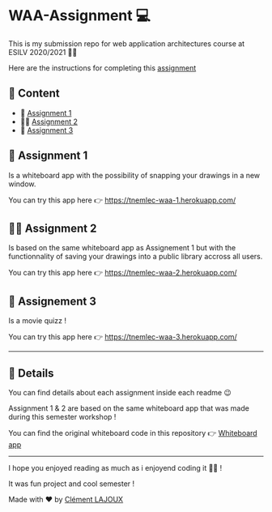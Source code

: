 # WAA-Assignment 💻

This is my submission repo for web application architectures course at ESILV 2020/2021 👨‍🎓

Here are the instructions for completing this [assignment](https://github.com/robderon/WebApplicationArchitectures/blob/master/WAA-project-2021.md)

## 📂 Content
 - 💾 [Assignment 1](./1-Assignment/readme.md) 
 - 👨‍🏫 [Assignment 2](./2-Assignment/readme.md)
 - 🎥 [Assignment 3](./3-Assignment/readme.md)

## 💾 Assignment 1
Is a whiteboard app with the possibility of snapping your drawings in a new window.

You can try this app here 👉 https://tnemlec-waa-1.herokuapp.com/

## 👨‍🏫 Assignment 2
Is based on the same whiteboard app as Assignement 1 but with the functionnality of saving your drawings into a public library accross all users.

You can try this app here 👉 https://tnemlec-waa-2.herokuapp.com/

## 🎥 Assignement 3
Is a movie quizz !

You can try this app here 👉 https://tnemlec-waa-3.herokuapp.com/

---

## 🧐 Details

You can find details about each assignment inside each readme 😉

Assignment 1 & 2 are based on the same whiteboard app that was made during this semester workshop !

You can find the original whiteboard code in this repository 👉 [Whiteboard app](https://github.com/Tnemlec/Whiteboard)

---

I hope you enjoyed reading as much as i enjoyend coding it 👨‍💻 !

It was fun project and cool semester !

Made with ❤ by [Clément LAJOUX](https://github.com/Tnemlec)
